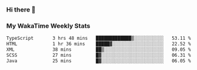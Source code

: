 ### Hi there 👋

<!--
**royschrauwen/royschrauwen** is a ✨ _special_ ✨ repository because its `README.md` (this file) appears on your GitHub profile.

Here are some ideas to get you started:

- 🔭 I’m currently working on ...
- 🌱 I’m currently learning ...
- 👯 I’m looking to collaborate on ...
- 🤔 I’m looking for help with ...
- 💬 Ask me about ...
- 📫 How to reach me: ...
- 😄 Pronouns: ...
- ⚡ Fun fact: ...
-->


### My WakaTime Weekly Stats
<!--START_SECTION:waka-->

```txt
TypeScript       3 hrs 48 mins   █████████████▒░░░░░░░░░░░   53.11 %
HTML             1 hr 36 mins    █████▓░░░░░░░░░░░░░░░░░░░   22.52 %
XML              38 mins         ██▒░░░░░░░░░░░░░░░░░░░░░░   09.05 %
SCSS             27 mins         █▓░░░░░░░░░░░░░░░░░░░░░░░   06.31 %
Java             25 mins         █▓░░░░░░░░░░░░░░░░░░░░░░░   06.05 %
```

<!--END_SECTION:waka-->
